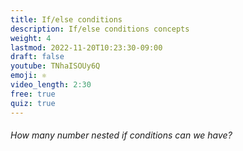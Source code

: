 ```yaml
---
title: If/else conditions 
description: If/else conditions concepts
weight: 4
lastmod: 2022-11-20T10:23:30-09:00
draft: false
youtube: TNhaISOUy6Q
emoji: ⚛
video_length: 2:30
free: true
quiz: true
---
```


<quiz-modal options="1:2:5:any" answer="any" prize="2">
  <h6>How many number nested if conditions can we have?</h6>
</quiz-modal>

